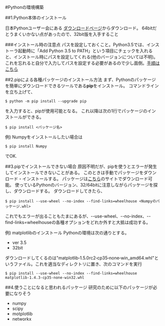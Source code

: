 ﻿
#Pythonの環境構築


  
##1.Python本体のインストール

日本Pythonユーザー会にある [ダウンロードページ](http://www.python.jp/Zope/Zope/download/pythoncore)からダウンロード。
  64bitだとうまくいかない点があったので、32bit版を入手すること


###インストール時の注意点
パスを設定しておくこと。Python3.5では、インストーラ起動時に「Add Python 3.5 to PATH」という項目にチェックを入れると、インストール時にパスを設定してくれる(他のバージョンについては不明)。
これを忘れると自分で入力してパスを設定する必要があるので少し面倒。[手順はこちら](http://www.pythonweb.jp/install/setup/index1.html)



##2.pipによる各種パッケージのインストール方法
まず、Pythonのパッケージを簡単にダウンロードできるツールである**pip**をインストール。
コマンドラインを立ち上げて、

```
$ python -m pip install --upgrade pip
```

を入力すると、pipが使用可能となる。
これ以降は次の1行でパッケージのインストールができる。

```
$ pip install <パッケージ名>
```

例) Numpyをインストールしたい場合は

```
$ pip install Numpy
```

でOK.


##3.pipでインストールできない場合
原因不明だが、pipを使うとエラーが発生してインストールできないことがある。
このときは手動でパッケージをダウンロード・インストールする。
パッケージは[こちら](http://www.lfd.uci.edu/~gohlke/pythonlibs/)のサイトでダウンロード可能。
使っているPythonのバージョン、32/64bitに注意しながらパッケージを探し、ダウンロードする。
ダウンロードしてきたら、

```
$ pip install --use-wheel --no-index --find-links=wheelhouse <Numpyのパッケージ.whl>
```

これでもエラーが出ることもたまにあるが、--use-wheel、--no-index、--find-links=wheelhouseの各種オプションをどれか外すと大抵は成功する。

例) matplotlibのインストール
Pythonの環境は次の通りとする。

- ver 3.5  
- 32bit 

ダウンロードしてくるのは"matplotlib‑1.5.0rc2‑cp35‑none‑win_amd64.whl"というファイル。これを適当なディレクトリに置き、次のコマンドを実行

```
$ pip install --use-wheel --no-index --find-links=wheelhouse matplotlib-1.4.3-cp35-none-win32.whl
```


  
  
##4.使うことになると思われるパッケージ
研究のために以下のパッケージが必要になりそう

- numpy
- scipy
- motplotlib
- networkx


